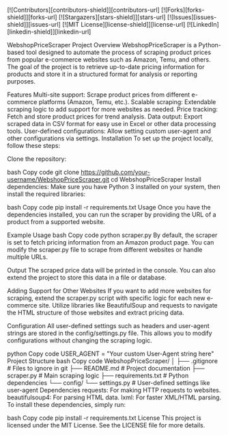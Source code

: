 <!--
*** Thanks for checking out the Best-README-Template. If you have a suggestion
*** that would make this better, please fork the repo and create a pull request
*** or simply open an issue with the tag "enhancement".
*** Thanks again! Now go create something AMAZING! :D
-->



<!-- PROJECT SHIELDS -->
<!--
*** I'm using markdown "reference style" links for readability.
*** Reference links are enclosed in brackets [ ] instead of parentheses ( ).
*** See the bottom of this document for the declaration of the reference variables
*** for contributors-url, forks-url, etc. This is an optional, concise syntax you may use.
*** https://www.markdownguide.org/basic-syntax/#reference-style-links
-->
[![Contributors][contributors-shield]][contributors-url]
[![Forks][forks-shield]][forks-url]
[![Stargazers][stars-shield]][stars-url]
[![Issues][issues-shield]][issues-url]
[![MIT License][license-shield]][license-url]
[![LinkedIn][linkedin-shield]][linkedin-url]




WebshopPriceScraper
Project Overview
WebshopPriceScraper is a Python-based tool designed to automate the process of scraping product prices from popular e-commerce websites such as Amazon, Temu, and others. The goal of the project is to retrieve up-to-date pricing information for products and store it in a structured format for analysis or reporting purposes.

Features
Multi-site support: Scrape product prices from different e-commerce platforms (Amazon, Temu, etc.).
Scalable scraping: Extendable scraping logic to add support for more websites as needed.
Price tracking: Fetch and store product prices for trend analysis.
Data output: Export scraped data in CSV format for easy use in Excel or other data processing tools.
User-defined configurations: Allow setting custom user-agent and other configurations via settings.
Installation
To set up the project locally, follow these steps:

Clone the repository:

bash
Copy code
git clone https://github.com/your-username/WebshopPriceScraper.git
cd WebshopPriceScraper
Install dependencies: Make sure you have Python 3 installed on your system, then install the required libraries:

bash
Copy code
pip install -r requirements.txt
Usage
Once you have the dependencies installed, you can run the scraper by providing the URL of a product from a supported website.

Example Usage
bash
Copy code
python scraper.py
By default, the scraper is set to fetch pricing information from an Amazon product page. You can modify the scraper.py file to scrape from different websites or handle multiple URLs.

Output
The scraped price data will be printed in the console. You can also extend the project to store this data in a file or database.

Adding Support for Other Websites
If you want to add more websites for scraping, extend the scraper.py script with specific logic for each new e-commerce site. Utilize libraries like BeautifulSoup and requests to navigate the HTML structure of those websites and extract pricing data.

Configuration
All user-defined settings such as headers and user-agent strings are stored in the config/settings.py file. This allows you to modify configurations without changing the scraping logic.

python
Copy code
USER_AGENT = "Your custom User-Agent string here"
Project Structure
bash
Copy code
WebshopPriceScraper/
│
├── .gitignore               # Files to ignore in git
├── README.md                # Project documentation
├── scraper.py               # Main scraping logic
├── requirements.txt         # Python dependencies
└── config/
    └── settings.py          # User-defined settings like user-agent
Dependencies
requests: For making HTTP requests to websites.
beautifulsoup4: For parsing HTML data.
lxml: For faster XML/HTML parsing.
To install these dependencies, simply run:

bash
Copy code
pip install -r requirements.txt
License
This project is licensed under the MIT License. See the LICENSE file for more details.

